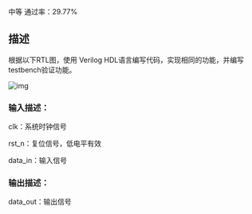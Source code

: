 中等 通过率：29.77%

## 描述

根据以下RTL图，使用 Verilog HDL语言编写代码，实现相同的功能，并编写testbench验证功能。

![img](https://uploadfiles.nowcoder.com/images/20220327/110_1648367217557/BD137D6C6B81DAC4DCDD7860A6FDD677)

### 输入描述：

clk：系统时钟信号

rst_n：复位信号，低电平有效

data_in：输入信号

### 输出描述：

data_out：输出信号